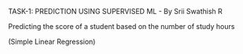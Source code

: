 TASK-1: PREDICTION USING SUPERVISED ML - By Srii Swathish R

Predicting the score of a student based on the number of study hours 

(Simple Linear Regression)
